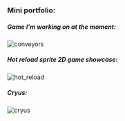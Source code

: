 ### Mini portfolio:
##### Game I'm working on at the moment:
![conveyors](https://github.com/GonkieDev/Gonkiedev/assets/109432021/c00e0244-61b4-4152-bfe6-468ea4a26ac8)
##### Hot reload sprite 2D game showcase:
![hot_reload](https://github.com/GonkieDev/Gonkiedev/assets/109432021/27b673c4-723e-4cf8-b458-67fa38277077)
##### Cryus:
![cryus](https://github.com/GonkieDev/Gonkiedev/assets/109432021/4faa958a-431f-4369-aff7-49d005055cb3)


